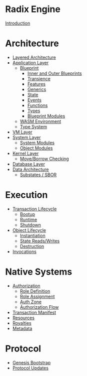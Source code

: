 # Radix Engine

[Introduction](README.md)

# Architecture

- [Layered Architecture](architecture/layers.md)
- [Application Layer](architecture/application/README.md)
  - [Blueprint](architecture/application/blueprint.md)
    - [Inner and Outer Blueprints](architecture/application/inner_outer.md)
    - [Transience](architecture/application/transience.md)
    - [Features](architecture/application/features.md)
    - [Generics]()
    - [State](architecture/application/state.md)
    - [Events]()
    - [Functions]()
    - [Types]()
    - [Blueprint Modules]()
  - [WASM Environment](architecture/application/wasm_environment.md)
  - [Type System]()
- [VM Layer](architecture/vm.md)
- [System Layer](architecture/system.md)
  - [System Modules]()
  - [Object Modules]()
- [Kernel Layer](architecture/kernel.md)
  - [Move/Borrow Checking]()
- [Database Layer](architecture/database.md)
- [Data Architecture]()
  - [Substates / SBOR]()

# Execution

- [Transaction Lifecycle](execution/lifecycle.md)
  - [Bootup](execution/bootup.md)
  - [Runtime]()
  - [Shutdown](execution/shutdown.md)
- [Object Lifecycle]()
  - [Instantiation]()
  - [State Reads/Writes]()
  - [Destruction]()
- [Invocations]()

# Native Systems

- [Authorization](native/access_control/README)
  - [Role Definition](native/access_control/role_definition.md)
  - [Role Assignment](native/access_control/role_assignment.md)
  - [Auth Zone](native/access_control/authzone.md)
  - [Authorization Flow](native/access_control/authorization.md)
- [Transaction Manifest]()
- [Resources]()
- [Royalties]()
- [Metadata]()

# Protocol
- [Genesis Bootstrap]()
- [Protocol Updates]()
 